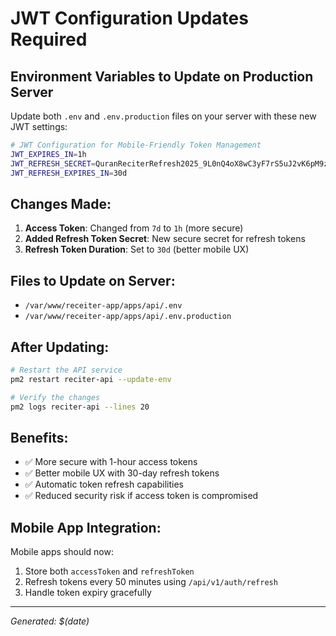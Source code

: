 # JWT Configuration Updates Required

## Environment Variables to Update on Production Server

Update both `.env` and `.env.production` files on your server with these new JWT settings:

```bash
# JWT Configuration for Mobile-Friendly Token Management
JWT_EXPIRES_IN=1h
JWT_REFRESH_SECRET=QuranReciterRefresh2025_9L0nQ4oX8wC3yF7rS5uJ2vK6pM9zB1eG0kN4jL7oZ2xV5cB8nM1qP4wE6rT9yU3oI7sD0gF3hJ6kL9zX2cV5b8nM1!
JWT_REFRESH_EXPIRES_IN=30d
```

## Changes Made:

1. **Access Token**: Changed from `7d` to `1h` (more secure)
2. **Added Refresh Token Secret**: New secure secret for refresh tokens
3. **Refresh Token Duration**: Set to `30d` (better mobile UX)

## Files to Update on Server:

- `/var/www/receiter-app/apps/api/.env`
- `/var/www/receiter-app/apps/api/.env.production`

## After Updating:

```bash
# Restart the API service
pm2 restart reciter-api --update-env

# Verify the changes
pm2 logs reciter-api --lines 20
```

## Benefits:

- ✅ More secure with 1-hour access tokens
- ✅ Better mobile UX with 30-day refresh tokens  
- ✅ Automatic token refresh capabilities
- ✅ Reduced security risk if access token is compromised

## Mobile App Integration:

Mobile apps should now:
1. Store both `accessToken` and `refreshToken`
2. Refresh tokens every 50 minutes using `/api/v1/auth/refresh`
3. Handle token expiry gracefully

---
*Generated: $(date)*